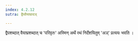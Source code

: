 ```yaml
---
index: 4.2.12
sutra: द्वैपवैयाघ्रादञ्

---
```

द्वैपशब्दात् वैयाघ्रशब्दात् च 'परिवृतः' अस्मिन् अर्थे रथं निर्देशयितुम् 'अञ्' प्रत्ययः भवति । 